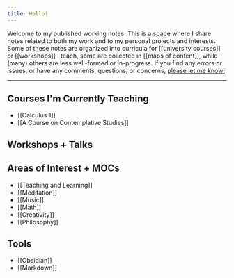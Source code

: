 ```yaml
---
title: Hello!
---
```


Welcome to my published working notes. This is a space where I share notes related to both my work and to my personal projects and interests. Some of these notes are organized into curricula for [[university courses]] or [[workshops]] I teach, some are collected in [[maps of content]], while (many) others are less well-formed or in-progress. If you find any errors or issues, or have any comments, questions, or concerns, [please let me know!](mailto:papadopoulos.dimitri@gmail.com) 



---

## Courses I'm Currently Teaching
- [[Calculus 1]]
- [[A Course on Contemplative Studies]]

## Workshops + Talks


## Areas of Interest + MOCs
- [[Teaching and Learning]]
- [[Meditation]]
- [[Music]]
- [[Math]]
- [[Creativity]]
- [[Philosophy]]


## Tools
- [[Obsidian]]
- [[Markdown]]

